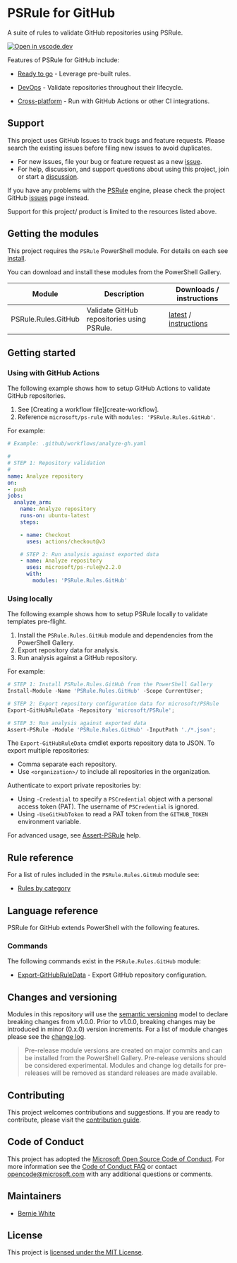 # PSRule for GitHub

A suite of rules to validate GitHub repositories using PSRule.

[![Open in vscode.dev](https://img.shields.io/badge/Open%20in-vscode.dev-blue)][1]

Features of PSRule for GitHub include:

- [Ready to go][2] - Leverage pre-built rules.
- [DevOps][3] - Validate repositories throughout their lifecycle.
- [Cross-platform][4] - Run with GitHub Actions or other CI integrations.

  [1]: https://vscode.dev/github/microsoft/PSRule.Rules.GitHub
  [2]: docs/features.md#ready-to-go
  [3]: docs/features.md#devops
  [4]: docs/features.md#cross-platform

## Support

This project uses GitHub Issues to track bugs and feature requests.
Please search the existing issues before filing new issues to avoid duplicates.

- For new issues, file your bug or feature request as a new [issue].
- For help, discussion, and support questions about using this project, join or start a [discussion].

If you have any problems with the [PSRule][engine] engine, please check the project GitHub [issues](https://github.com/microsoft/PSRule/issues) page instead.

Support for this project/ product is limited to the resources listed above.

## Getting the modules

This project requires the `PSRule` PowerShell module. For details on each see [install].

You can download and install these modules from the PowerShell Gallery.

Module              | Description | Downloads / instructions
------              | ----------- | ------------------------
PSRule.Rules.GitHub | Validate GitHub repositories using PSRule. | [latest][module] / [instructions][install]

## Getting started

### Using with GitHub Actions

The following example shows how to setup GitHub Actions to validate GitHub repositories.

1. See [Creating a workflow file][create-workflow].
2. Reference `microsoft/ps-rule` with `modules: 'PSRule.Rules.GitHub'`.

For example:

```yaml
# Example: .github/workflows/analyze-gh.yaml

#
# STEP 1: Repository validation
#
name: Analyze repository
on:
- push
jobs:
  analyze_arm:
    name: Analyze repository
    runs-on: ubuntu-latest
    steps:

    - name: Checkout
      uses: actions/checkout@v3

    # STEP 2: Run analysis against exported data
    - name: Analyze repository
      uses: microsoft/ps-rule@v2.2.0
      with:
        modules: 'PSRule.Rules.GitHub'
```

### Using locally

The following example shows how to setup PSRule locally to validate templates pre-flight.

1. Install the `PSRule.Rules.GitHub` module and dependencies from the PowerShell Gallery.
2. Export repository data for analysis.
3. Run analysis against a GitHub repository.

For example:

```powershell
# STEP 1: Install PSRule.Rules.GitHub from the PowerShell Gallery
Install-Module -Name 'PSRule.Rules.GitHub' -Scope CurrentUser;

# STEP 2: Export repository configuration data for microsoft/PSRule
Export-GitHubRuleData -Repository 'microsoft/PSRule';

# STEP 3: Run analysis against exported data
Assert-PSRule -Module 'PSRule.Rules.GitHub' -InputPath './*.json';
```

The `Export-GitHubRuleData` cmdlet exports repository data to JSON.
To export multiple repositories:

- Comma separate each repository.
- Use `<organization>/` to include all repositories in the organization.

Authenticate to export private repositories by:

- Using `-Credential` to specify a `PSCredential` object with a personal access token (PAT).
The username of `PSCredential` is ignored.
- Using `-UseGitHubToken` to read a PAT token from the `GITHUB_TOKEN` environment variable.

For advanced usage, see [Assert-PSRule](https://microsoft.github.io/PSRule/v2/commands/PSRule/en-US/Assert-PSRule/) help.

## Rule reference

For a list of rules included in the `PSRule.Rules.GitHub` module see:

- [Rules by category](docs/en/rules/module.md)

## Language reference

PSRule for GitHub extends PowerShell with the following features.

### Commands

The following commands exist in the `PSRule.Rules.GitHub` module:

- [Export-GitHubRuleData](docs/commands/PSRule.Rules.GitHub/en-US/Export-GitHubRuleData.md) - Export GitHub repository configuration.

## Changes and versioning

Modules in this repository will use the [semantic versioning](http://semver.org/) model to declare breaking changes from v1.0.0.
Prior to v1.0.0, breaking changes may be introduced in minor (0.x.0) version increments.
For a list of module changes please see the [change log](CHANGELOG.md).

> Pre-release module versions are created on major commits and can be installed from the PowerShell Gallery.
> Pre-release versions should be considered experimental.
> Modules and change log details for pre-releases will be removed as standard releases are made available.

## Contributing

This project welcomes contributions and suggestions.
If you are ready to contribute, please visit the [contribution guide](CONTRIBUTING.md).

## Code of Conduct

This project has adopted the [Microsoft Open Source Code of Conduct](https://opensource.microsoft.com/codeofconduct/).
For more information see the [Code of Conduct FAQ](https://opensource.microsoft.com/codeofconduct/faq/)
or contact [opencode@microsoft.com](mailto:opencode@microsoft.com) with any additional questions or comments.

## Maintainers

- [Bernie White](https://github.com/BernieWhite)

## License

This project is [licensed under the MIT License](LICENSE).

[issue]: https://github.com/microsoft/PSRule.Rules.GitHub/issues
[discussion]: https://github.com/microsoft/PSRule.Rules.GitHub/discussions
[install]: docs/install-instructions.md
[module]: https://www.powershellgallery.com/packages/PSRule.Rules.GitHub
[engine]: https://github.com/microsoft/PSRule
